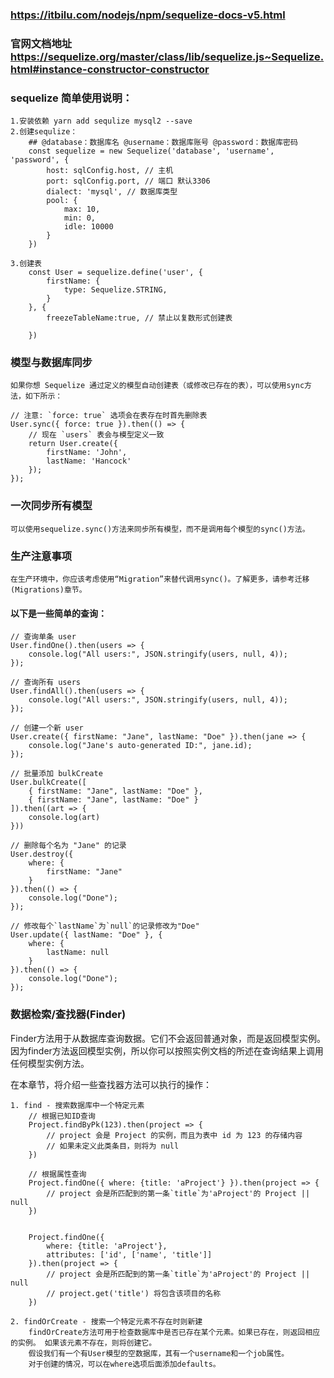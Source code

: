 ### https://itbilu.com/nodejs/npm/sequelize-docs-v5.html
### 官网文档地址 https://sequelize.org/master/class/lib/sequelize.js~Sequelize.html#instance-constructor-constructor
### sequelize 简单使用说明：
    1.安装依赖 yarn add sequlize mysql2 --save
    2.创建sequlize：
        ## @database：数据库名 @username：数据库账号 @password：数据库密码
        const sequelize = new Sequelize('database', 'username', 'password', {
            host: sqlConfig.host, // 主机
            port: sqlConfig.port, // 端口 默认3306
            dialect: 'mysql', // 数据库类型
            pool: {
                max: 10,
                min: 0,
                idle: 10000
            }
        })

    3.创建表
        const User = sequelize.define('user', {
            firstName: {
                type: Sequelize.STRING,
            }
        }, {
            freezeTableName:true, // 禁止以复数形式创建表
            
        })


### 模型与数据库同步
    如果你想 Sequelize 通过定义的模型自动创建表（或修改已存在的表），可以使用sync方法，如下所示：

    // 注意: `force: true` 选项会在表存在时首先删除表
    User.sync({ force: true }).then(() => {
        // 现在 `users` 表会与模型定义一致
        return User.create({
            firstName: 'John',
            lastName: 'Hancock'
        });
    });


### 一次同步所有模型
    可以使用sequelize.sync()方法来同步所有模型，而不是调用每个模型的sync()方法。


### 生产注意事项
    在生产环境中，你应该考虑使用“Migration”来替代调用sync()。了解更多，请参考迁移(Migrations)章节。


#### 以下是一些简单的查询：

    // 查询单条 user
    User.findOne().then(users => {
        console.log("All users:", JSON.stringify(users, null, 4));
    });

    // 查询所有 users
    User.findAll().then(users => {
        console.log("All users:", JSON.stringify(users, null, 4));
    });

    // 创建一个新 user
    User.create({ firstName: "Jane", lastName: "Doe" }).then(jane => {
        console.log("Jane's auto-generated ID:", jane.id);
    });

    // 批量添加 bulkCreate
    User.bulkCreate([
        { firstName: "Jane", lastName: "Doe" },
        { firstName: "Jane", lastName: "Doe" }
    ]).then((art => {
        console.log(art)
    }))

    // 删除每个名为 "Jane" 的记录
    User.destroy({
        where: {
            firstName: "Jane"
        }
    }).then(() => {
        console.log("Done");
    });

    // 修改每个`lastName`为`null`的记录修改为"Doe"
    User.update({ lastName: "Doe" }, {
        where: {
            lastName: null
        }
    }).then(() => {
        console.log("Done");
    });


### 数据检索/查找器(Finder)
Finder方法用于从数据库查询数据。它们不会返回普通对象，而是返回模型实例。因为finder方法返回模型实例，所以你可以按照实例文档的所述在查询结果上调用任何模型实例方法。

在本章节，将介绍一些查找器方法可以执行的操作：

    1. find - 搜索数据库中一个特定元素
        // 根据已知ID查询
        Project.findByPk(123).then(project => {
            // project 会是 Project 的实例，而且为表中 id 为 123 的存储内容
            // 如果未定义此类条目，则将为 null
        })

        // 根据属性查询
        Project.findOne({ where: {title: 'aProject'} }).then(project => {
            // project 会是所匹配到的第一条`title`为'aProject'的 Project || null
        })


        Project.findOne({
            where: {title: 'aProject'},
            attributes: ['id', ['name', 'title']]
        }).then(project => {
            // project 会是所匹配到的第一条`title`为'aProject'的 Project || null
            // project.get('title') 将包含该项目的名称
        })
        
    2. findOrCreate - 搜索一个特定元素不存在时则新建
        findOrCreate方法可用于检查数据库中是否已存在某个元素。如果已存在，则返回相应的实例。 如果该元素不存在，则将创建它。
        假设我们有一个有User模型的空数据库，其有一个username和一个job属性。
        对于创建的情况，可以在where选项后面添加defaults。

